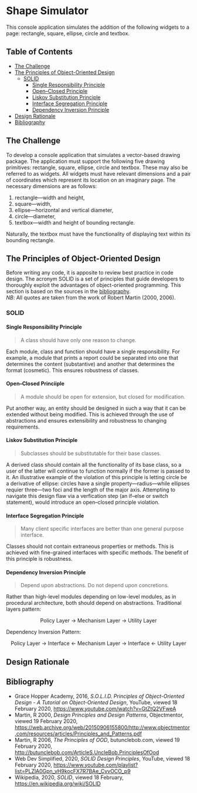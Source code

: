 # Shape Simulator
This console application simulates the addition of the following widgets to a page: rectangle, square, ellipse, circle and textbox.
## Table of Contents
- [The Challenge](#the-challenge)
- [The Principles of Object-Oriented Design](#the-principles-of-object-oriented-design)
  - [SOLID](#solid)
    - [Single Responsibility Principle](#single-responsibility-principle)
    - [Open–Closed Principle](#open/closed-principle)
    - [Liskov Substitution Principle](#liskov-substitution-principle)
    - [Interface Segregation Principle](#interface-segregation-principle)
    - [Dependency Inversion Principle](#dependency-inversion-principle)
- [Design Rationale](#design-rationale)
- [Bibliography](#bibliography)
## The Challenge
To develop a console application that simulates a vector-based drawing package. The application must support the following five drawing primitives: rectangle, square, ellipse, circle and textbox. These may also be referred to as widgets. All widgets must have relevant dimensions and a pair of coordinates which represent its location on an imaginary page. The necessary dimensions are as follows:
1) rectangle—width and height,
2) square—width,
3) ellipse—horizontal and vertical diameter,
4) circle—diameter,
5) textbox—width and height of bounding rectangle.

Naturally, the textbox must have the functionality of displaying text within its bounding rectangle.
## The Principles of Object-Oriented Design
Before writing any code, it is apposite to review best practice in code design. The acronym SOLID is a set of principles that guide developers to thoroughly exploit the advantages of object-oriented programming. This section is based on the sources in the [bibliography](#bibliography).  
*NB*: All quotes are taken from the work of Robert Martin (2000, 2006).
### SOLID

#### Single Responsibility Principle
> A class should have only one reason to change.

Each module, class and function should have a single responsibility. For example, a module that prints a report could be separated into one that determines the content (substantive) and another that determines the format (cosmetic). This ensures robustness of classes.
#### Open–Closed Princiiple
> A module should be open for extension, but closed for modification.

Put another way, an entity should be designed in such a way that it can be extended without being modified. This is achieved through the use of abstractions and ensures extensibility and robustness to changing requirements.
#### Liskov Substitution Principle
> Subclasses should be substitutable for their base classes.

A derived class should contain all the functionality of its base class, so a user of the latter will continue to function normally if the former is passed to it. An illustrative example of the violation of this principle is letting circle be a derivative of ellipse: circles have a single property—radius—while ellipses requier three—two foci and the length of the major axis. Attempting to navigate this design flaw via a verfication step (an if–else or switch statement), would introduce an open–closed principle violation.
#### Interface Segregation Principle
> Many client specific interfaces are better than one general purpose interface.

Classes should not contain extraneous properties or methods. This is achieved with fine-grained interfaces with specific methods. The benefit of this principle is robustness.
#### Dependency Inversion Principle
> Depend upon abstractions. Do not depend upon concretions.

Rather than high-level modules depending on low-level modules, as in procedural architecture, both should depend on abstractions. Traditional layers pattern:  
<p align="center">Policy Layer → Mechanism Layer → Utility Layer</p>
Dependency Inversion Pattern: 
<p align="center">Policy Layer → Interface ← Mechanism Layer → Interface ← Utility Layer</p>

## Design Rationale

## Bibliography
- Grace Hopper Academy, 2016, *S.O.L.I.D. Principles of Object-Oriented Design - A Tutorial on Object-Oriented Design*, YouTube, viewed 18 February 2020, https://www.youtube.com/watch?v=GtZtQ2VFweA
- Martin, R 2000, *Design Principles and Design Patterns*, Objectmentor, viewed 19 February 2020, https://web.archive.org/web/20150906155800/http://www.objectmentor.com/resources/articles/Principles_and_Patterns.pdf
- Martin, R 2006, *The Principles of OOD*, butunclebob.com, viewed 19 February 2020, http://butunclebob.com/ArticleS.UncleBob.PrinciplesOfOod
- Web Dev Simplified, 2020, *SOLID Design Principles*, YouTube, viewed 18 February 2020, https://www.youtube.com/playlist?list=PLZlA0Gpn_vH9kocFX7R7BAe_CvvOCO_p9
- Wikipedia, 2020, *SOLID*, viewed 18 February, https://en.wikipedia.org/wiki/SOLID
